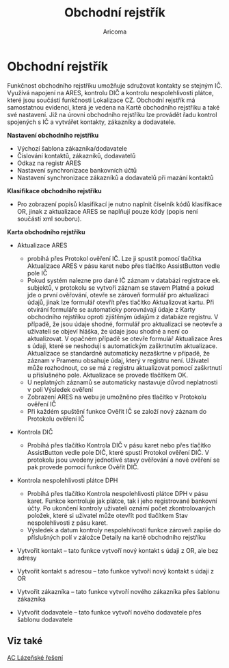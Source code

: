 ﻿---
    title: "Obchodní rejstřík"
    author: Aricoma
    ms.date: 04/30/2018
    ms.topic: article
    ms.prod: dynamics-nav-2017
    ms.contentlocale: cs-cz
    ms.lasthandoff: 04/30/2018
---

# Obchodní rejstřík

Funkčnost obchodního rejstříku umožňuje sdružovat kontakty se stejným IČ. Využívá napojení na ARES, kontrolu DIČ a kontrolu nespolehlivosti plátce, které jsou součástí funkčnosti Lokalizace CZ. 
Obchodní rejstřík má samostatnou evidenci, která je vedena na Kartě obchodního rejstříku a také své nastavení. Již na úrovni obchodního rejstříku lze provádět řadu kontrol spojených s IČ a vytvářet kontakty, zákazníky a dodavatele.  

**Nastavení obchodního rejstříku**
-	Výchozí šablona zákazníka/dodavatele
-	Číslování kontaktů, zákazníků, dodavatelů
-	Odkaz na registr ARES
-	Nastavení synchronizace bankovních účtů
-	Nastavení synchronizace zákazníků a dodavatelů při mazání kontaktů

**Klasifikace obchodního rejstříku**
-	Pro zobrazení popisů klasifikací je nutno naplnit číselník kódů klasifikace OR, jinak z aktualizace ARES se naplňují pouze kódy (popis není součástí xml souboru).

**Karta obchodního rejstříku**
-	Aktualizace ARES
	-	probíhá přes Protokol ověření IČ. Lze ji spustit pomocí tlačítka Aktualizace ARES v pásu karet nebo přes tlačítko AssistButton vedle pole IČ
	-	Pokud systém nalezne pro dané IČ záznam v databázi registrace ek. subjektů, v protokolu se vytvoří záznam se stavem Platné a pokud jde o první ověřování, otevře se zároveň formulář pro aktualizaci údajů, jinak lze formulář otevřít přes tlačítko Aktualizovat kartu. Při otvírání formuláře se automaticky porovnávají údaje z Karty obchodního rejstříku oproti zjištěným údajům z databáze registru. V případě, že jsou údaje shodné, formulář pro aktualizaci se neotevře a uživateli se objeví hláška, že údaje jsou shodné a není co aktualizovat. V opačném případě se otevře formulář Aktualizace Ares s údaji, které se neshodují s automatickým zaškrtnutím aktualizace. Aktualizace se standardně automaticky nezaškrtne v případě, že záznam v Pramenu obsahuje údaj, který v registru není. Uživatel může rozhodnout, co se má z registru aktualizovat pomocí zaškrtnutí u příslušného pole. Aktualizace se provede tlačítkem OK.
	-	U neplatných záznamů se automaticky nastavuje důvod neplatnosti v poli Výsledek ověření
	-	Zobrazení ARES na webu je umožněno přes tlačítko v Protokolu ověření IČ 
	-	Při každém spuštění funkce Ověřit IČ se založí nový záznam do Protokolu ověření IČ

-	Kontrola DIČ
	-	Probíhá přes tlačítko Kontrola DIČ v pásu karet nebo přes tlačítko AssistButton vedle pole DIČ, které spustí Protokol ověření DIČ. V protokolu jsou uvedeny jednotlivé stavy ověřování a nové ověření se pak provede pomocí funkce Ověřit DIČ.

-	Kontrola nespolehlivosti plátce DPH
	-	Probíhá přes tlačítko Kontrola nespolehlivosti plátce DPH v pásu karet. Funkce kontroluje jak plátce, tak i jeho registrované bankovní účty. Po ukončení kontroly uživateli oznámí počet zkontrolovaných položek, které si uživatel může otevřít pod tlačítkem Stav nespolehlivosti z pásu karet.
	-	Výsledek a datum kontroly nespolehlivosti funkce zároveň zapíše do příslušných polí v záložce Detaily na kartě obchodního rejstříku
-	Vytvořit kontakt – tato funkce vytvoří nový kontakt s údaji z OR, ale bez adresy
-	Vytvořit kontakt s adresou – tato funkce vytvoří nový kontakt s údaji z OR
-	Vytvořit zákazníka – tato funkce vytvoří nového zákazníka přes šablonu zákazníka
-	Vytvořit dodavatele – tato funkce vytvoří nového dodavatele přes šablonu dodavatele 

## <a name="see-also"></a>Viz také
[AC Lázeňské řešení](ac-spa-solution.md)
